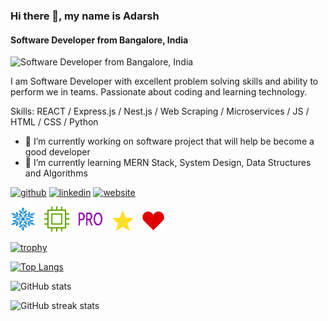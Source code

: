 ### Hi there 👋, my name is Adarsh
#### Software Developer from Bangalore, India
![Software Developer from Bangalore, India](https://i.postimg.cc/4yFNRS9V/Black-Minimal-Motivation-Quote-Linked-In-Banner.png)

I am Software Developer with excellent problem solving skills and ability to perform we in teams. Passionate about coding and learning technology.

Skills: REACT / Express.js / Nest.js / Web Scraping / Microservices / JS / HTML / CSS / Python 

- 🔭 I’m currently working on software project that will help be become a good developer  
- 🌱 I’m currently learning MERN Stack, System Design, Data Structures and Algorithms 


[<img src='https://cdn.jsdelivr.net/npm/simple-icons@3.0.1/icons/github.svg' alt='github' height='40'>](https://github.com/Adarsh-hash-dot)  [<img src='https://cdn.jsdelivr.net/npm/simple-icons@3.0.1/icons/linkedin.svg' alt='linkedin' height='40'>](https://www.linkedin.com/in/https://www.linkedin.com/in/adarsh-sahu-dev//)  [<img src='https://cdn.jsdelivr.net/npm/simple-icons@3.0.1/icons/icloud.svg' alt='website' height='40'>](https://adarsh-sahu.netlify.app/)  

<a href='https://archiveprogram.github.com/'><img src='https://raw.githubusercontent.com/acervenky/animated-github-badges/master/assets/acbadge.gif' width='40' height='40'></a> <a href='https://docs.github.com/en/developers'><img src='https://raw.githubusercontent.com/acervenky/animated-github-badges/master/assets/devbadge.gif' width='40' height='40'></a> <a href='https://github.com/pricing'><img src='https://raw.githubusercontent.com/acervenky/animated-github-badges/master/assets/pro.gif' width='40' height='40'></a> <a href='https://stars.github.com/'><img src='https://raw.githubusercontent.com/acervenky/animated-github-badges/master/assets/starbadge.gif' width='35' height='35'></a> <a href='https://docs.github.com/en/github/supporting-the-open-source-community-with-github-sponsors'><img src='https://raw.githubusercontent.com/acervenky/animated-github-badges/master/assets/sponsorbadge.gif' width='35' height='35'></a> 

[![trophy](https://github-profile-trophy.vercel.app/?username=Adarsh-hash-dot)](https://github.com/ryo-ma/github-profile-trophy)

[![Top Langs](https://github-readme-stats.vercel.app/api/top-langs/?username=Adarsh-hash-dot)](https://github.com/anuraghazra/github-readme-stats)

![GitHub stats](https://github-readme-stats.vercel.app/api?username=Adarsh-hash-dot&show_icons=true&count_private=true)  

![GitHub streak stats](https://streak-stats.demolab.com/?user=Adarsh-hash-dot)  

